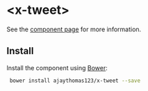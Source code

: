 # &lt;x-tweet&gt;

See the [component page](http://ajaythomas123.github.io/x-tweet) for more information.

## Install

Install the component using [Bower](http://bower.io/):

```sh
 bower install ajaythomas123/x-tweet --save
```

